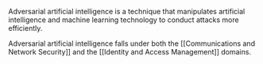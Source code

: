 Adversarial artificial intelligence is a technique that manipulates artificial intelligence and machine learning  technology to conduct attacks more efficiently. 

Adversarial artificial intelligence falls under both the [[Communications and Network Security]] and the [[Identity and Access Management]] domains.